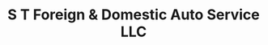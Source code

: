---
title: "S T Foreign & Domestic Auto Service LLC"
url: /akron/s-t-foreign-und-domestic-auto-service-llc/
shop: Autowerkstatt
---